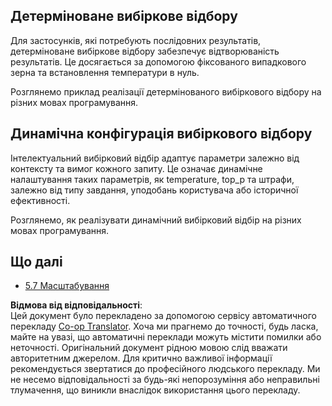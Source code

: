 <!--
CO_OP_TRANSLATOR_METADATA:
{
  "original_hash": "3cb0da3badd51d73ab78ebade2827d98",
  "translation_date": "2025-07-14T02:26:20+00:00",
  "source_file": "05-AdvancedTopics/mcp-sampling/README.md",
  "language_code": "uk"
}
-->
## Детерміноване вибіркове відбору

Для застосунків, які потребують послідовних результатів, детерміноване вибіркове відбору забезпечує відтворюваність результатів. Це досягається за допомогою фіксованого випадкового зерна та встановлення температури в нуль.

Розглянемо приклад реалізації детермінованого вибіркового відбору на різних мовах програмування.

## Динамічна конфігурація вибіркового відбору

Інтелектуальний вибірковий відбір адаптує параметри залежно від контексту та вимог кожного запиту. Це означає динамічне налаштування таких параметрів, як temperature, top_p та штрафи, залежно від типу завдання, уподобань користувача або історичної ефективності.

Розглянемо, як реалізувати динамічний вибірковий відбір на різних мовах програмування.

## Що далі

- [5.7 Масштабування](../mcp-scaling/README.md)

**Відмова від відповідальності**:  
Цей документ було перекладено за допомогою сервісу автоматичного перекладу [Co-op Translator](https://github.com/Azure/co-op-translator). Хоча ми прагнемо до точності, будь ласка, майте на увазі, що автоматичні переклади можуть містити помилки або неточності. Оригінальний документ рідною мовою слід вважати авторитетним джерелом. Для критично важливої інформації рекомендується звертатися до професійного людського перекладу. Ми не несемо відповідальності за будь-які непорозуміння або неправильні тлумачення, що виникли внаслідок використання цього перекладу.